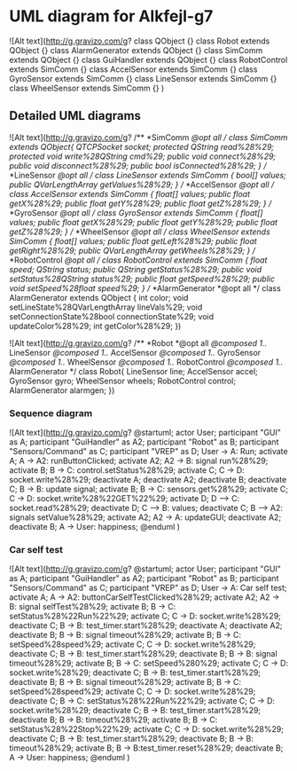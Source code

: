 # UML diagram for Alkfejl-g7

![Alt text](http://g.gravizo.com/g?
class QObject {}
class Robot extends QObject {}
class AlarmGenerator extends QObject {}
class SimComm extends QObject {}
class GuiHandler extends QObject {}
class RobotControl extends SimComm {}
class AccelSensor extends SimComm {}
class GyroSensor extends SimComm {}
class LineSensor extends SimComm {}
class WheelSensor extends SimComm {}
)

## Detailed UML diagrams

![Alt text](http://g.gravizo.com/g?
/**
*SimComm
*@opt all
*/
class SimComm extends QObject{
    QTCPSocket socket;
    protected QString read%28%29;
    protected void write%28QString cmd%29;
    public void connect%28%29;
    public void disconnect%28%29;
    public bool isConnected%28%29;
}
/**
*LineSensor
*@opt all
*/
class LineSensor extends SimComm {
	bool[] values;
    public QVarLengthArray getValues%28%29;
}
/**
*AccelSensor
*@opt all
*/
class AccelSensor extends SimComm {
    float[] values;
    public float getX%28%29;
    public float getY%28%29;
    public float getZ%28%29;
}
/**
*GyroSensor
*@opt all
*/
class GyroSensor extends SimComm {
    float[] values;
    public float getX%28%29;
    public float getY%28%29;
    public float getZ%28%29;
}
/**
*WheelSensor
*@opt all
*/
class WheelSensor extends SimComm {
    float[] values;
    public float getLeft%28%29;
    public float getRight%28%29;
    public QVarLengthArray getWheels%28%29;
}
/**
*RobotControl
*@opt all
*/
class RobotControl extends SimComm {
  float speed;
  QString status;
	public QString getStatus%28%29;
	public void setStatus%28QString status%29;
	public float getSpeed%28%29;
	public void setSpeed%28float speed%29;
}
/**
*AlarmGenerator
*@opt all
*/
class AlarmGenerator extends QObject {
    int color;
    void setLineState%28QVarLengthArray lineVals%29;
    void setConnectionState%28bool connectionState%29;
    void updateColor%28%29;
    int getColor%28%29;
})

![Alt text](http://g.gravizo.com/g?
/**
*Robot
*@opt all
*@composed 1..* LineSensor
*@composed 1..* AccelSensor
*@composed 1..* GyroSensor
*@composed 1..* WheelSensor
*@composed 1..* RobotControl
*@composed 1..* AlarmGenerator
*/
class Robot{
	LineSensor line;
	AccelSensor accel;
	GyroSensor gyro;
	WheelSensor wheels;
	RobotControl control;
  AlarmGenerator alarmgen;
})


### Sequence diagram

![Alt text](http://g.gravizo.com/g?
@startuml;
actor User;
participant "GUI" as A;
participant "GuiHandler" as A2;
participant "Robot" as B;
participant "Sensors/Command" as C;
participant "VREP" as D;
User -> A: Run;
activate A;
A -> A2: runButtonClicked;
activate A2;
A2 -> B: signal run%28%29;
activate B;
B -> C: control.setStatus%28%29;
activate C;
C -> D: socket.write%28%29;
deactivate A;
deactivate A2;
deactivate B;
deactivate C;
B -> B: update signal;
activate B;
B -> C: sensors.get%28%29;
activate C;
C -> D: socket.write%28%22GET%22%29;
activate D;
D --> C: socket.read%28%29;
deactivate D;
C --> B: values;
deactivate C;
B --> A2: signals setValue%28%29;
activate A2;
A2 -> A: updateGUI;
deactivate A2;
deactivate B;
A -> User: happiness;
@enduml
)

### Car self test

![Alt text](http://g.gravizo.com/g?
@startuml;
actor User;
participant "GUI" as A;
participant "GuiHandler" as A2;
participant "Robot" as B;
participant "Sensors/Command" as C;
participant "VREP" as D;
User -> A: Car self test;
activate A;
A -> A2: buttonCarSelfTestClicked%28%29;
activate A2;
A2 -> B: signal selfTest%28%29;
activate B;
B -> C: setStatus%28%22Run%22%29;
activate C;
C -> D: socket.write%28%29;
deactivate C;
B -> B: test_timer.start%28%29;
deactivate A;
deactivate A2;
deactivate B;
B -> B: signal timeout%28%29;
activate B;
B -> C: setSpeed%28speed%29;
activate C;
C -> D: socket.write%28%29;
deactivate C;
B -> B: test_timer.start%28%29;
deactivate B;
B -> B: signal timeout%28%29;
activate B;
B -> C: setSpeed%280%29;
activate C;
C -> D: socket.write%28%29;
deactivate C;
B -> B: test_timer.start%28%29;
deactivate B;
B -> B: signal timeout%28%29;
activate B;
B -> C: setSpeed%28speed%29;
activate C;
C -> D: socket.write%28%29;
deactivate C;
B -> C: setStatus%28%22Run%22%29;
activate C;
C -> D: socket.write%28%29;
deactivate C;
B -> B: test_timer.start%28%29;
deactivate B;
B -> B: timeout%28%29;
activate B;
B -> C: setStatus%28%22Stop%22%29;
activate C;
C -> D: socket.write%28%29;
deactivate C;
B -> B: test_timer.start%28%29;
deactivate B;
B -> B: timeout%28%29;
activate B;
B -> B:test_timer.reset%28%29;
deactivate B;
A -> User: happiness;
@enduml
)
